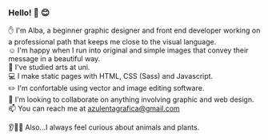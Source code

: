 ### Hello! 👋 😊

✋ I'm Alba, a beginner graphic designer and front end developer working on a professional path that keeps me close to the visual language.  
☺️ I'm happy when I run into original and simple images that convey their message in a beautiful way.  
💙 I've studied arts at uni.  
💻 I make static pages with HTML, CSS (Sass) and Javascript.  
✏️ I'm confortable using vector and image editing software.  
👯 I'm looking to collaborate on anything involving graphic and web design.  
📫  You can reach me at azulentagrafica@gmail.com   
    
👂🌿🐄 Also...I always feel curious about animals and plants.  

